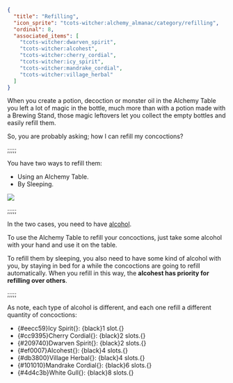 ```json
{
  "title": "Refilling",
  "icon_sprite": "tcots-witcher:alchemy_almanac/category/refilling",
  "ordinal": 8,
  "associated_items": [
    "tcots-witcher:dwarven_spirit",
    "tcots-witcher:alcohest",
    "tcots-witcher:cherry_cordial",
    "tcots-witcher:icy_spirit",
    "tcots-witcher:mandrake_cordial",
    "tcots-witcher:village_herbal"
  ]
}
```

When you create a potion, decoction or monster oil in the Alchemy Table you
left a lot of magic in the bottle, much more than with a potion
made with a Brewing Stand, those magic leftovers let you collect the
empty bottles and easily refill them.


So, you are probably asking; how I can refill my concoctions?

;;;;;

You have two ways to refill them:
- Using an Alchemy Table.
- By Sleeping. 

![](tcots-witcher:textures/gui/sprites/alchemy_almanac/entries/refilling/refilling_bottle.png,fit)

;;;;;

In the two cases, you need to have [alcohol](^tcots-witcher:alchemy_basics/basic_ingredients).


To use the Alchemy Table to refill your concoctions, just take some alcohol with your hand
and use it on the table.


To refill them by sleeping, you also need to have some kind of alcohol with you,
by staying in bed for a while the concoctions are going to refill automatically.
When you refill in this way, the __alcohest has priority for refilling over others__.

;;;;;

As note, each type of alcohol is different, and each one refill a different quantity of
concoctions:

- {#eecc59}Icy Spirit{}: {black}1 slot.{}
- {#cc9395}Cherry Cordial{}: {black}2 slots.{}
- {#209740}Dwarven Spirit{}: {black}2 slots.{}
- {#ef0007}Alcohest{}: {black}4 slots.{}
- {#db3800}Village Herbal{}: {black}4 slots.{}
- {#101010}Mandrake Cordial{}: {black}6 slots.{}
- {#4d4c3b}White Gull{}: {black}8 slots.{}